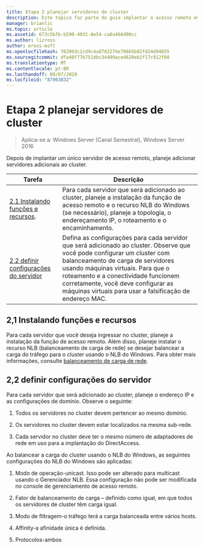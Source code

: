 ```yaml
---
title: Etapa 2 planejar servidores de cluster
description: Este tópico faz parte do guia implantar o acesso remoto em um cluster no Windows Server 2016.
manager: brianlic
ms.topic: article
ms.assetid: 673c5bfb-b590-4932-8e54-ca0a466d90cc
ms.author: lizross
author: eross-msft
ms.openlocfilehash: 762093c1cd9c4a8782274e796b5b82fd24d94855
ms.sourcegitcommit: dfa48f77b751dbc34409aced628eb2f17c912f08
ms.translationtype: MT
ms.contentlocale: pt-BR
ms.lasthandoff: 08/07/2020
ms.locfileid: "87963832"
---
```

# <a name="step-2-plan-cluster-servers"></a>Etapa 2 planejar servidores de cluster

>Aplica-se a: Windows Server (Canal Semestral), Windows Server 2016

Depois de implantar um único servidor de acesso remoto, planeje adicionar servidores adicionais ao cluster.

|Tarefa|Descrição|
|----|--------|
|[2,1 Instalando funções e recursos](#BKMK_Install).|Para cada servidor que será adicionado ao cluster, planeje a instalação da função de acesso remoto e o recurso NLB do Windows (se necessário), planeje a topologia, o endereçamento IP, o roteamento e o encaminhamento.|
|[2,2 definir configurações do servidor](#BKMK_Config)|Defina as configurações para cada servidor que será adicionado ao cluster. Observe que você pode configurar um cluster com balanceamento de carga de servidores usando máquinas virtuais. Para que o roteamento e a conectividade funcionem corretamente, você deve configurar as máquinas virtuais para usar a falsificação de endereço MAC.|

## <a name="21-installing-roles-and-features"></a><a name="BKMK_Install"></a>2,1 Instalando funções e recursos
Para cada servidor que você deseja ingressar no cluster, planeje a instalação da função de acesso remoto. Além disso, planeje instalar o recurso NLB (balanceamento de carga de rede) se desejar balancear a carga do tráfego para o cluster usando o NLB do Windows. Para obter mais informações, consulte [balanceamento de carga de rede](../../../../../networking/technologies/network-load-balancing.md).

## <a name="22-configure-server-settings"></a><a name="BKMK_Config"></a>2,2 definir configurações do servidor
Para cada servidor que será adicionado ao cluster, planeje o endereço IP e as configurações de domínio. Observe o seguinte:

1.  Todos os servidores no cluster devem pertencer ao mesmo domínio.

2.  Os servidores no cluster devem estar localizados na mesma sub-rede.

3.  Cada servidor no cluster deve ter o mesmo número de adaptadores de rede em uso para a implantação do DirectAccess.

Ao balancear a carga do cluster usando o NLB do Windows, as seguintes configurações do NLB do Windows são aplicadas:

1.  Modo de operação-unicast. Isso pode ser alterado para multicast usando o Gerenciador NLB. Essa configuração não pode ser modificada no console de gerenciamento de acesso remoto.

2.  Fator de balanceamento de carga – definido como igual, em que todos os servidores de cluster têm carga igual.

3.  Modo de filtragem-o tráfego terá a carga balanceada entre vários hosts.

4.  Affinity-a afinidade única é definida.

5.  Protocolos-ambos
